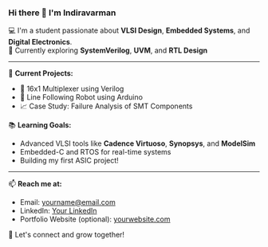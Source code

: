 ### Hi there 👋 I'm Indiravarman

💻 I'm a student passionate about **VLSI Design**, **Embedded Systems**, and **Digital Electronics**.  
🎯 Currently exploring **SystemVerilog**, **UVM**, and **RTL Design**

---

🔭 **Current Projects:**
- 🚀 16x1 Multiplexer using Verilog
- 🧠 Line Following Robot using Arduino
- 📈 Case Study: Failure Analysis of SMT Components

📚 **Learning Goals:**
- Advanced VLSI tools like **Cadence Virtuoso**, **Synopsys**, and **ModelSim**
- Embedded-C and RTOS for real-time systems
- Building my first ASIC project!

---

📫 **Reach me at:**
- Email: yourname@email.com
- LinkedIn: [Your LinkedIn](https://linkedin.com/in/yourprofile)
- Portfolio Website (optional): [yourwebsite.com](https://yourwebsite.com)

🌱 Let's connect and grow together!
